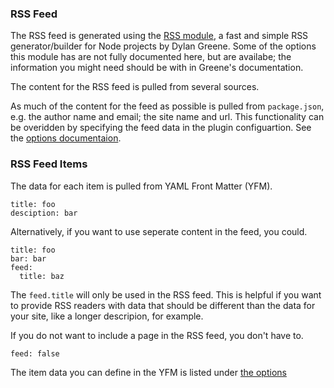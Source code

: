 ### RSS Feed

The RSS feed is generated using the [RSS module](), a fast and simple RSS generator/builder for Node projects by Dylan Greene. Some of the options this module has are not fully documented here, but are availabe; the information you might need should be with in Greene's documentation.

The content for the RSS feed is pulled from several sources.

As much of the content for the feed as possible is pulled from `package.json`, e.g. the author name and email; the site name and url. This functionality can be overidden by specifying the feed data in the plugin configuartion. See the [options documentaion](#rss-feed-data).

### RSS Feed Items

The data for each item is pulled from YAML Front Matter (YFM).
```
title: foo
desciption: bar
```

Alternatively, if you want to use seperate content in the feed, you could.
```
title: foo
bar: bar
feed: 
  title: baz
```

The `feed.title` will only be used in the RSS feed. This is helpful if you want to provide RSS readers with data that should be different than the data for your site, like a longer descripion, for example.

If you do not want to include a page in the RSS feed, you don't have to.
```
feed: false
```

The item data you can define in the YFM is listed under [the options](#rss-item-options)
